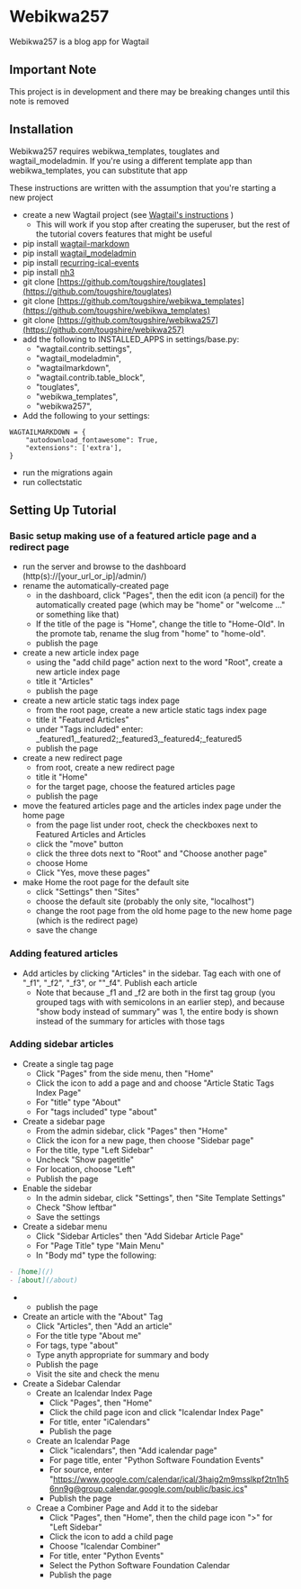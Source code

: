# Webikwa257

Webikwa257 is a blog app for Wagtail

## Important Note

This project is in development and there may be breaking changes until this note is removed

## Installation

Webikwa257 requires webikwa_templates, touglates and wagtail_modeladmin. If you're using a different template app than webikwa_templates, you can substitute that app

These instructions are written with the assumption that you're starting a new project

- create a new Wagtail project (see [Wagtail's instructions](https://docs.wagtail.org/en/v6.2.1/getting_started/) )
  - This will work if you stop after creating the superuser, but the rest of the tutorial covers features that might be useful 
- pip install [wagtail-markdown](https://pypi.org/project/wagtail-markdown/)
- pip install [wagtail_modeladmin](https://pypi.org/project/wagtail-modeladmin/)
- pip install [recurring-ical-events](https://pypi.org/project/recurring-ical-events/)
- pip install [nh3](https://pypi.org/project/nh3/)
- git clone [https://github.com/tougshire/touglates](https://github.com/tougshire/touglates)
- git clone [https://github.com/tougshire/webikwa_templates](https://github.com/tougshire/webikwa_templates)
- git clone [https://github.com/tougshire/webikwa257](https://github.com/tougshire/webikwa257)
- add the following to INSTALLED_APPS in settings/base.py:
  - "wagtail.contrib.settings",
  - "wagtail_modeladmin",
  - "wagtailmarkdown",
  - "wagtail.contrib.table_block",
  - "touglates",
  - "webikwa_templates",
  - "webikwa257",
- Add the following to your settings:

```
WAGTAILMARKDOWN = {
    "autodownload_fontawesome": True,
    "extensions": ['extra'],
}
```

- run the migrations again
- run collectstatic

## Setting Up Tutorial

### Basic setup making use of a featured article page and a redirect page

- run the server and browse to the dashboard (http(s)://[your_url_or_ip]/admin/)
- rename the automatically-created page
  - in the dashboard, click "Pages", then the edit icon (a pencil) for the automatically created page (which may be "home" or "welcome ..." or something like that)
  - If the title of the page is "Home", change the title to "Home-Old".
    In the promote tab, rename the slug from "home" to "home-old".
  - publish the page
- create a new article index page
  - using the "add child page" action next to the word "Root", create a new article index page
  - title it "Articles"
  - publish the page
- create a new article static tags index page
  - from the root page, create a new article static tags index page
  - title it "Featured Articles"
  - under "Tags included" enter: \_featured1,\_featured2;\_featured3,\_featured4;\_featured5
  - publish the page
- create a new redirect page
  - from root, create a new redirect page
  - title it "Home"
  - for the target page, choose the featured articles page
  - publish the page
- move the featured articles page and the articles index page under the home page
  - from the page list under root, check the checkboxes next to Featured Articles and Articles
  - click the "move" button
  - click the three dots next to "Root" and "Choose another page"
  - choose Home
  - Click "Yes, move these pages"
- make Home the root page for the default site
  - click "Settings" then "Sites"
  - choose the default site (probably the only site, "localhost")
  - change the root page from the old home page to the new home page (which is the redirect page)
  - save the change

### Adding featured articles

- Add articles by clicking "Articles" in the sidebar. Tag each with one of "\_f1", "\_f2", "\_f3", or ""\_f4". Publish each article
  - Note that because \_f1 and \_f2 are both in the first tag group (you grouped tags with with semicolons in an earlier step), and because "show body instead of summary" was 1, the entire body is shown instead of the summary for articles with those tags

### Adding sidebar articles

- Create a single tag page
  - Click "Pages" from the side menu, then "Home"
  - Click the icon to add a page and and choose "Article Static Tags Index Page"
  - For "title" type "About"
  - For "tags included" type "about"
- Create a sidebar page
  - From the admin sidebar, click "Pages" then "Home"
  - Click the icon for a new page, then choose "Sidebar page"
  - For the title, type "Left Sidebar"
  - Uncheck "Show pagetitle"
  - For location, choose "Left"
  - Publish the page
- Enable the sidebar
  - In the admin sidebar, click "Settings", then "Site Template Settings"
  - Check "Show leftbar"
  - Save the settings
- Create a sidebar menu
  - Click "Sidebar Articles" then "Add Sidebar Article Page"
  - For "Page Title" type "Main Menu"
  - In "Body md" type the following:

```markdown
- [home](/)
- [about](/about)
```

- - publish the page
- Create an article with the "About" Tag
  - Click "Articles", then "Add an article"
  - For the title type "About me"
  - For tags, type "about"
  - Type anyth appropriate for summary and body
  - Publish the page
  - Visit the site and check the menu
- Create a Sidebar Calendar
  - Create an Icalendar Index Page
    - Click "Pages", then "Home"
    - Click the child page icon and click "Icalendar Index Page"
    - For title, enter "iCalendars"
    - Publish the page
  - Create an Icalendar Page
    - Click "icalendars", then "Add icalendar page" 
    - For page title, enter "Python Software Foundation Events"
    - For source, enter "https://www.google.com/calendar/ical/3haig2m9msslkpf2tn1h56nn9g@group.calendar.google.com/public/basic.ics"
    - Publish the page
  - Creae a Combiner Page and Add it to the sidebar
    - Click "Pages", then "Home", then the child page icon ">" for "Left Sidebar"
    - Click the icon to add a child page
    - Choose "Icalendar Combiner"
    - For title, enter "Python Events"
    - Select the Python Software Foundation Calendar
    - Publish the page
